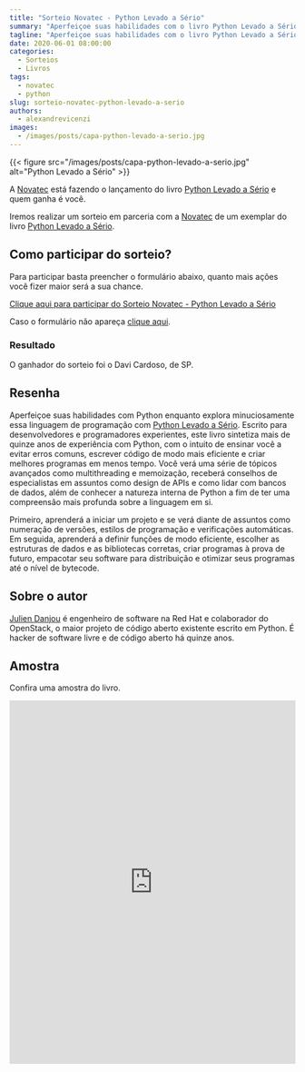 ```yaml
---
title: "Sorteio Novatec - Python Levado a Sério"
summary: "Aperfeiçoe suas habilidades com o livro Python Levado a Sério."
tagline: "Aperfeiçoe suas habilidades com o livro Python Levado a Sério"
date: 2020-06-01 08:00:00
categories:
  - Sorteios
  - Livros
tags:
  - novatec
  - python
slug: sorteio-novatec-python-levado-a-serio
authors:
  - alexandrevicenzi
images:
  - /images/posts/capa-python-levado-a-serio.jpg
---
```


{{< figure src="/images/posts/capa-python-levado-a-serio.jpg" alt="Python Levado a Sério" >}}

A [Novatec][novatec] está fazendo o lançamento do livro [Python Levado a Sério][livro-python] e quem ganha é você.

Iremos realizar um sorteio em parceria com a [Novatec][novatec] de um exemplar do livro [Python Levado a Sério][livro-python].


## Como participar do sorteio?

Para participar basta preencher o formulário abaixo, quanto mais ações você fizer maior será a sua chance.

<a class="e-widget no-button"
   href="https://gleam.io/bJjUZ/sorteio-novatec-python-levado-a-serio"
   rel="nofollow">Clique aqui para participar do Sorteio Novatec - Python Levado a Sério</a>

<script type="text/javascript" src="https://widget.gleamjs.io/e.js" async="true"></script>

Caso o formulário não apareça <a href="https://gleam.io/bJjUZ/sorteio-novatec-python-levado-a-serio">clique aqui</a>.

### Resultado

O ganhador do sorteio foi o Davi Cardoso, de SP.

## Resenha

Aperfeiçoe suas habilidades com Python enquanto explora minuciosamente essa linguagem de programação com [Python Levado a Sério][livro-python].
Escrito para desenvolvedores e programadores experientes, este livro sintetiza mais de quinze anos de experiência com Python, com o intuito de ensinar você a evitar erros comuns, escrever código de modo mais eficiente e criar melhores programas em menos tempo.
Você verá uma série de tópicos avançados como multithreading e memoização, receberá conselhos de especialistas em assuntos como design de APIs e como lidar com bancos de dados, além de conhecer a natureza interna de Python a fim de ter uma compreensão mais profunda sobre a linguagem em si.

Primeiro, aprenderá a iniciar um projeto e se verá diante de assuntos como numeração de versões, estilos de programação e verificações automáticas.
Em seguida, aprenderá a definir funções de modo eficiente, escolher as estruturas de dados e as bibliotecas corretas, criar programas à prova de futuro, empacotar seu software para distribuição e otimizar seus programas até o nível de bytecode. 

## Sobre o autor

[Julien Danjou][julien] é engenheiro de software na Red Hat e colaborador do OpenStack, o maior projeto de código aberto existente escrito em Python. É hacker de software livre e de código aberto há quinze anos.

## Amostra

Confira uma amostra do livro.

<p>
  <iframe title="Livro" frameborder="0" scrolling="no" src="https://books.google.com.br/books?id=3DPlDwAAQBAJ&lpg=PP1&hl=pt-BR&pg=PP1&output=embed" width="100%" height="640"></iframe>
</p>

[novatec]: https://novatec.com.br/?utm_source=ButecoOpenSource&utm_medium=Blog&utm_campaign=LancamentoNovatec
[livro-python]: https://novatec.com.br/livros/python-levado-serio/?utm_source=ButecoOpenSource&utm_medium=Blog&utm_campaign=LancamentoNovatec
[julien]: https://julien.danjou.info/?utm_source=ButecoOpenSource&utm_medium=Blog&utm_campaign=LancamentoNovatec
